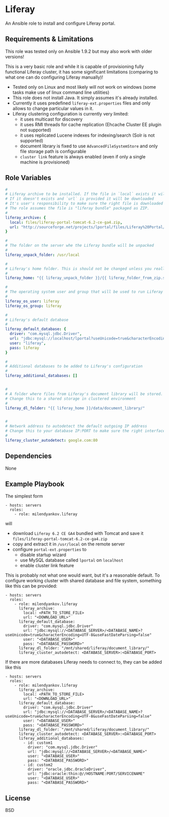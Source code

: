Liferay
=========

An Ansible role to install and configure Liferay portal. 

Requirements & Limitations
------------

This role was tested only on Ansible 1.9.2 but may also work with older versions!
 
This is a very basic role and while it is capable of provisioning fully functional Liferay cluster, 
it has some significant limitations (comparing to what one can do configuring Liferay manually)!

 - Tested only on Linux and most likely will not work on windows (some tasks make use of linux command line utilities)
 - This role does not install Java. It simply assumes it's already installed. 
 - Currently it uses predefined `liferay-ext.properties` files and only allows to change particular values in it. 
 - Liferay clustering configuration is currently very limited:
   - it uses multicast for discovery 
   - it uses RMI threads for cache replication (Ehcache Cluster EE plugin not supported)
   - it uses replicated Lucene indexes for indexing/search (Solr is not supported)
   - document library is fixed to use `AdvancedFileSystemStore` and only file storage path is configurable
   - `cluster link` feature is always enabled (even if only a single machine is provisioned) 

Role Variables
--------------

```yaml
#
# Liferay archive to be installed. If the file in `local` exists it will be used. 
# If it doesn't exists and `url` is provided it will be downloaded
# It's user's responsibility to make sure the right file is downloaded 
# The role assumes the file is "liferay bundle" packaged as ZIP.
#
liferay_archive: {
  local: files/liferay-portal-tomcat-6.2-ce-ga4.zip,
  url: "http://sourceforge.net/projects/lportal/files/Liferay%20Portal/6.2.3%20GA4/liferay-portal-tomcat-6.2-ce-ga4-20150416163831865.zip" 
}

#
# The folder on the server whe the Liferay bundle will be unpacked 
#
liferay_unpack_folder: /usr/local

#
# Liferay's home folder. This is should not be changed unless you really know what you are doing! 
#
liferay_home: "{{ liferay_unpack_folder }}/{{ liferay_folder_from_zip.stdout }}"

#
# The operating system user and group that will be used to run Liferay 
#
liferay_os_user: liferay
liferay_os_group: liferay

#
# Liferay's default database 
#
liferay_default_database: {
  driver: "com.mysql.jdbc.Driver",
  url: "jdbc:mysql://localhost/lportal?useUnicode=true&characterEncoding=UTF-8&useFastDateParsing=false",
  user: "liferay",
  pass: liferay
}

#
# Additional databases to be added to Liferay's configuration 
#
liferay_additional_databases: [] 


#
# A folder where files from Liferay's document library will be stored.
# Change this to a shared storage in clustered environment 
#
liferay_dl_folder: "{{ liferay_home }}/data/document_library/"


#
# Network address to autodetect the default outgoing IP address 
# Change this to your database IP:PORT to make sure the right interface is used.
#
liferay_cluster_autodetect: google.com:80
```

Dependencies
------------

None

Example Playbook
----------------

The simplest form

    - hosts: servers
      roles:
        - role: milendyankov.liferay

will 
 
 * download `Liferay 6.2 CE GA4` bundled with Tomcat and save it `files/liferay-portal-tomcat-6.2-ce-ga4.zip`
 * copy and extract it in `/usr/local` on the remote server
 * configure `portal-ext.properties` to
   * disable startup wizard
   * use MySQL database called `lportal` on `localhost` 
   * enable cluster link feature
   
This is probably not what one would want, but it's a reasonable default. To configure working cluster 
with shared database and file system, something like this can be provided:

    - hosts: servers
      roles:
        - role: milendyankov.liferay
          liferay_archive: 
            local: <PATH_TO_STORE_FILE>
            url: "<DOWNLOAD_URL>" 
          liferay_default_database: 
            driver: "com.mysql.jdbc.Driver"
            url: "jdbc:mysql://<DATABASE_SERVER>/<DATABASE_NAME>?useUnicode=true&characterEncoding=UTF-8&useFastDateParsing=false"
            user: "<DATABASE_USER>"
            pass: "<DATABASE_PASSWORD>"
          liferay_dl_folder: "/mnt/shared/liferay/document_library/"
          liferay_cluster_autodetect: <DATABASE_SERVER>:<DATABASE_PORT>
           

If there are more databases Liferay needs to connect to, they can be added like this

    - hosts: servers
      roles:
        - role: milendyankov.liferay
          liferay_archive: 
            local: <PATH_TO_STORE_FILE>
            url: "<DOWNLOAD_URL>" 
          liferay_default_database: 
            driver: "com.mysql.jdbc.Driver"
            url: "jdbc:mysql://<DATABASE_SERVER>/<DATABASE_NAME>?useUnicode=true&characterEncoding=UTF-8&useFastDateParsing=false"
            user: "<DATABASE_USER>"
            pass: "<DATABASE_PASSWORD>"
          liferay_dl_folder: "/mnt/shared/liferay/document_library/"
          liferay_cluster_autodetect: <DATABASE_SERVER>:<DATABASE_PORT>
          liferay_additional_databases:
            - id: custom1
              driver: "com.mysql.jdbc.Driver"
              url: "jdbc:mysql://<DATABASE_SERVER>/<DATABASE_NAME>"
              user: "<DATABASE_USER>"
              pass: "<DATABASE_PASSWORD>"
            - id: custom2
              driver: "oracle.jdbc.OracleDriver",
              url: "jdbc:oracle:thin:@//HOSTNAME:PORT/SERVICENAME"
              user: "<DATABASE_USER>"
              pass: "<DATABASE_PASSWORD>"



License
-------

BSD

